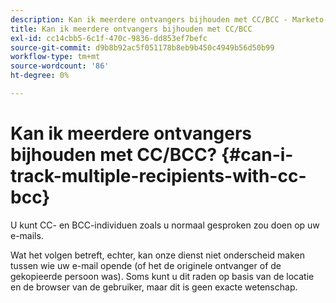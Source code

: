 ```yaml
---
description: Kan ik meerdere ontvangers bijhouden met CC/BCC - Marketo-documenten - Productdocumentatie
title: Kan ik meerdere ontvangers bijhouden met CC/BCC
exl-id: cc14cbb5-6c1f-470c-9836-dd853ef7befc
source-git-commit: d9b8b92ac5f051178b8eb9b450c4949b56d50b99
workflow-type: tm+mt
source-wordcount: '86'
ht-degree: 0%

---
```


# Kan ik meerdere ontvangers bijhouden met CC/BCC? {#can-i-track-multiple-recipients-with-cc-bcc}

U kunt CC- en BCC-individuen zoals u normaal gesproken zou doen op uw e-mails.

Wat het volgen betreft, echter, kan onze dienst niet onderscheid maken tussen wie uw e-mail opende (of het de originele ontvanger of de gekopieerde persoon was). Soms kunt u dit raden op basis van de locatie en de browser van de gebruiker, maar dit is geen exacte wetenschap.
